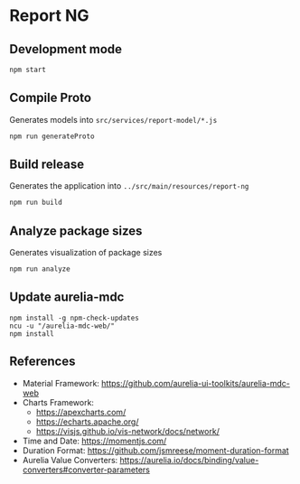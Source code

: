 # Report NG

## Development mode
```bash
npm start
```

## Compile Proto
Generates models into `src/services/report-model/*.js`
```bash
npm run generateProto
```

## Build release
Generates the application into `../src/main/resources/report-ng`
```bash
npm run build
```

## Analyze package sizes
Generates visualization of package sizes
```bash
npm run analyze
```

## Update aurelia-mdc

```shell
npm install -g npm-check-updates
ncu -u "/aurelia-mdc-web/"
npm install
```

## References

- Material Framework: https://github.com/aurelia-ui-toolkits/aurelia-mdc-web
- Charts Framework: 
  - https://apexcharts.com/
  - https://echarts.apache.org/
  - https://visjs.github.io/vis-network/docs/network/
- Time and Date: https://momentjs.com/
- Duration Format: https://github.com/jsmreese/moment-duration-format
- Aurelia Value Converters: https://aurelia.io/docs/binding/value-converters#converter-parameters
